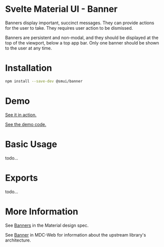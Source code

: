 # Svelte Material UI - Banner

Banners display important, succinct messages. They can provide actions for the user to take. They requires user action to be dismissed.

Banners are persistent and non-modal, and they should be displayed at the top of the viewport, below a top app bar. Only one banner should be shown to the user at any time.

# Installation

```sh
npm install --save-dev @smui/banner
```

# Demo

[See it in action.](https://sveltematerialui.com/demo/banner)

[See the demo code.](/site/src/routes/demo/banner/)

# Basic Usage

todo...

# Exports

todo...

# More Information

See [Banners](https://material.io/components/banners) in the Material design spec.

See [Banner](https://github.com/material-components/material-components-web/tree/v11.0.0/packages/mdc-banner) in MDC-Web for information about the upstream library's architecture.
